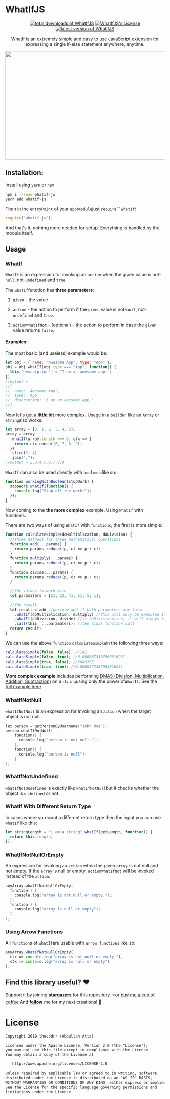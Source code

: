 # WhatIfJS

<p align="center">
 <a href="https://www.npmjs.com/package/whatif-js"><img alt="total downloads of WhatIfJS" src="https://img.shields.io/npm/dt/whatif-js.svg"/></a>
 <a href="https://www.npmjs.com/package/whatif-js"><img alt="WhatIfJS's License" src="https://img.shields.io/npm/l/whatif-js.svg"/></a>
 <a href="https://www.npmjs.com/package/whatif-js"><img alt="latest version of WhatIfJS" src="https://img.shields.io/npm/v/whatif-js.svg"/></a>
</p>

<p align="center">
WhatIf is an extremely simple and easy to use JavaScript extension for expressing a single if-else statement anywhere, anytime.
</p>

<p align="center">
<img src="https://i.imgur.com/3N2bap4.png" width="844" height="341"/>
</p>

## Installation:

Install using `yarn` or `npm`

```bash
npm i --save whatif-js
yarn add whatif-js
```

Then in the `entryPoint` of your `app`/`module`just ` require``whatIf `:

```javascript
require("whatif-js");
```

And that's it, nothing more needed for setup. Everything is handled by the module itself.

## Usage

### WhatIf

`WhatIf` is an expression for invoking an `action` when the given value is not-`null`, not-`undefined` and `true`.

The `whatIf`function has **three parameters**:

1. `given` - the value

2. `action` - the action to perform if the `given` value is not-`null`, not-`undefined` and `true`.

3. `actionWhatIfNot` - (optional) - the action to perform in case the `given` value returns `false`.

#### Examples:

The most basic (and useless) example would be:

```javascript
let obj = { name: "Awesome App", type: "App" };
obj = obj.whatIf(obj.type === "App", function() {
  this["description"] = "I am an awesome app.";
});
//output =
//{
//  name: 'Awesome App',
//  type: 'App',
//  description: 'I am an awesome app.'
//}
```

Now let's get a **little bit** more complex. Usage in a `builder` like an `Array` or `String`also works.

```javascript
let array = [0, 1, 2, 3, 4, 5];
array = array
  .whatIf(array.length === 6, ctx => {
    return ctx.concat(6, 7, 8, 9);
  })
  .slice(2, 4)
  .join(",");
//output = 2,3,4,5,6,7,8,9
```

`WhatIf` can also be used directly with `booleans`like so:

```javascript
function workingWithBoolean(stopWork) {
  stopWork.whatIf(function() {
    console.log("Stop all the work!");
  });
}
```

Now coming to the **the more complex** example. Using `WhatIf` with functions.

There are two ways of using `WhatIf` with `functions`, the first is more simple:

```javascript
function calculateSimple(doMultiplication, doDivision) {
  //three methods for three mathematical operations
  function add(...params) {
    return params.reduce((p, c) => p + c);
  }
  function multiply(...params) {
    return params.reduce((p, c) => p * c);
  }
  function divide(...params) {
    return params.reduce((p, c) => p / c);
  }

  //the values to work with
  let paramaters = [21, 23, 41, 51, 5, 1];

  //the result
  let result = add //perform add if both parameters are false
    .whatIf(doMultiplication, multiply) //this will only be executed if doDivision=false & doMultiplication=true
    .whatIf(doDivision, divide) //if doDivision=true, it will always take precedence no matter the value of doMultiplication
    .call(this, ...paramaters); //the final function call
  return result;
}
```

We can use the above `function` `calculateSimple`in the following three ways:

```javascript
calculateSimple(false, false); //142
calculateSimple(false, true); //0.0000873307965816231
calculateSimple(true, false); //5049765
calculateSimple(true, true); //0.0000873307965816231
```

**More complex example** includes performing <u>DMAS (Division, Multiplication, Addition, Subtraction)</u> on a `string`using only the power of`WhatIf`. See the [full example here](https://github.com/thecodrr/WhatIfJS/tree/master/examples/index.js)

### WhatIfNotNull

`whatIfNotNull` is an expression for invoking an `action` when the target object is not null.

```kotlin
let person = getPersonByUsername("John Doe");
person.whatIfNotNull(
    function() {
      console.log("person is not null.");
    },
    function() {
      console.log("person is null");
    }
);
```

### WhatIfNotUndefined

`whatIfNotUndefined` is exactly like `whatIfNotNull`but it checks whether the object is `undefined` or not.

### WhatIf With Different Return Type

In cases where you want a different return type then the input you can use `whatIf` like this:

```javascript
let stringLength = "i am a string".whatIf(getLength, function() {
  return this.length;
});
```

### WhatIfNotNullOrEmpty

An expression for invoking an `action` when the given `array` is not null and not empty.
If the `array` is null or empty, `actionWhatIfNot` will be invoked instead of the `action`.

```kotlin
anyArray.whatIfNotNullOrEmpty(
  function() {
    console.log("array is not null or empty.");
  },
  function() {
    console.log("array is null or empty");
  }
);
```

### Using Arrow Functions

All `function`s of `whatIf`are usable with `arrow functions` like so:

```javascript
anyArray.whatIfNotNullOrEmpty(
  ctx => console.log("array is not null or empty."),
  ctx => console.log("array is null or empty")
);
```

## Find this library useful? :heart:

Support it by joining **[stargazers](https://github.com/thecodrr/WhatIfJS/stargazers)** for this repository. :star:or [buy me a cup of coffee](https://ko-fi.com/thecodrr)
And **[follow](https://github.com/thecodrr)** me for my next creations! 🤩

# License

```xml
Copyright 2019 thecodrr (Abdullah Atta)

Licensed under the Apache License, Version 2.0 (the "License");
you may not use this file except in compliance with the License.
You may obtain a copy of the License at

   http://www.apache.org/licenses/LICENSE-2.0

Unless required by applicable law or agreed to in writing, software
distributed under the License is distributed on an "AS IS" BASIS,
WITHOUT WARRANTIES OR CONDITIONS OF ANY KIND, either express or implied.
See the License for the specific language governing permissions and
limitations under the License.
```
